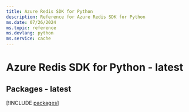 ```yaml
---
title: Azure Redis SDK for Python
description: Reference for Azure Redis SDK for Python
ms.date: 07/26/2024
ms.topic: reference
ms.devlang: python
ms.service: cache
---
```

# Azure Redis SDK for Python - latest
## Packages - latest
[!INCLUDE [packages](redis-index.md)]